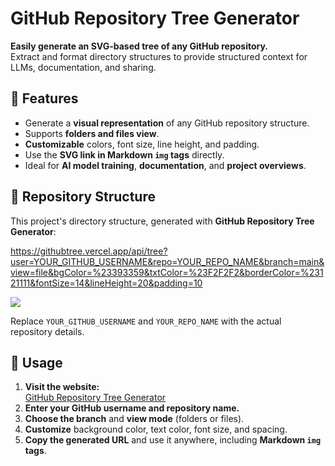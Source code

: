 # GitHub Repository Tree Generator

**Easily generate an SVG-based tree of any GitHub repository.**  
Extract and format directory structures to provide structured context for LLMs, documentation, and sharing.

## 🔹 Features
- Generate a **visual representation** of any GitHub repository structure.
- Supports **folders and files view**.
- **Customizable** colors, font size, line height, and padding.
- Use the **SVG link in Markdown `img` tags** directly.
- Ideal for **AI model training**, **documentation**, and **project overviews**.

## 📂 Repository Structure
This project's directory structure, generated with **GitHub Repository Tree Generator**:

https://githubtree.vercel.app/api/tree?user=YOUR_GITHUB_USERNAME&repo=YOUR_REPO_NAME&branch=main&view=file&bgColor=%23393359&txtColor=%23F2F2F2&borderColor=%23121111&fontSize=14&lineHeight=20&padding=10

<img src='https://githubtree.vercel.app/api/tree?user=fabiojcp&repo=githubtree&branch=main&view=file&bgColor=%23393359&txtColor=%23F2F2F2&borderColor=%23121111&fontSize=14&lineHeight=20&padding=10' />

Replace `YOUR_GITHUB_USERNAME` and `YOUR_REPO_NAME` with the actual repository details.

## 🚀 Usage
1. **Visit the website:**  
   [GitHub Repository Tree Generator](https://githubtree.vercel.app/)
2. **Enter your GitHub username and repository name.**
3. **Choose the branch** and **view mode** (folders or files).
4. **Customize** background color, text color, font size, and spacing.
5. **Copy the generated URL** and use it anywhere, including **Markdown `img` tags**.

